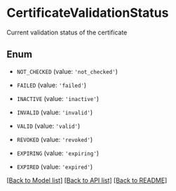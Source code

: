 # CertificateValidationStatus

Current validation status of the certificate

## Enum

* `NOT_CHECKED` (value: `'not_checked'`)

* `FAILED` (value: `'failed'`)

* `INACTIVE` (value: `'inactive'`)

* `INVALID` (value: `'invalid'`)

* `VALID` (value: `'valid'`)

* `REVOKED` (value: `'revoked'`)

* `EXPIRING` (value: `'expiring'`)

* `EXPIRED` (value: `'expired'`)

[[Back to Model list]](../README.md#documentation-for-models) [[Back to API list]](../README.md#documentation-for-api-endpoints) [[Back to README]](../README.md)


